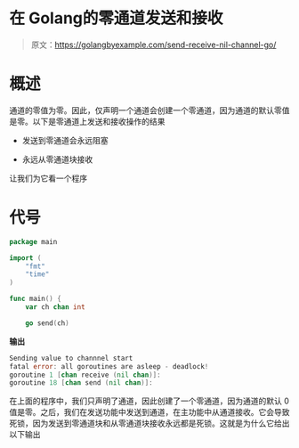 # 在 Golang的零通道发送和接收

> 原文：<https://golangbyexample.com/send-receive-nil-channel-go/>

# **概述**

通道的零值为零。因此，仅声明一个通道会创建一个零通道，因为通道的默认零值是零。以下是零通道上发送和接收操作的结果

*   发送到零通道会永远阻塞

*   永远从零通道块接收

让我们为它看一个程序

# **代号**

```go
package main

import (
	"fmt"
	"time"
)

func main() {
	var ch chan int

	go send(ch) 
```

**输出**

```go
Sending value to channnel start
fatal error: all goroutines are asleep - deadlock!
goroutine 1 [chan receive (nil chan)]:
goroutine 18 [chan send (nil chan)]:
```

在上面的程序中，我们只声明了通道，因此创建了一个零通道，因为通道的默认 0 值是零。之后，我们在发送功能中发送到通道，在主功能中从通道接收。它会导致死锁，因为发送到零通道块和从零通道块接收永远都是死锁。这就是为什么它给出以下输出